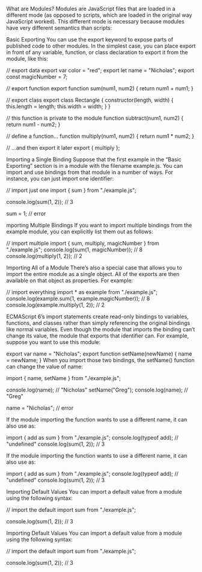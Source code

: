 What are Modules?
Modules are JavaScript files that are loaded in a different mode (as opposed to scripts, which are loaded in the original way JavaScript worked). This different mode is necessary because modules have very different semantics than scripts:

Basic Exporting
You can use the export keyword to expose parts of published code to other modules. In the simplest case, you can place export in front of any variable, function, or class declaration to export it from the module, like this:

// export data
export var color = "red";
export let name = "Nicholas";
export const magicNumber = 7;

// export function
export function sum(num1, num2) {
    return num1 + num1;
}

// export class
export class Rectangle {
    constructor(length, width) {
        this.length = length;
        this.width = width;
    }
}

// this function is private to the module
function subtract(num1, num2) {
    return num1 - num2;
}

// define a function...
function multiply(num1, num2) {
    return num1 * num2;
}

// ...and then export it later
export { multiply };

Importing a Single Binding
Suppose that the first example in the “Basic Exporting” section is in a module with the filename example.js. You can import and use bindings from that module in a number of ways. For instance, you can just import one identifier:

// import just one
import { sum } from "./example.js";

console.log(sum(1, 2));     // 3

sum = 1;        // error

mporting Multiple Bindings
If you want to import multiple bindings from the example module, you can explicitly list them out as follows:

// import multiple
import { sum, multiply, magicNumber } from "./example.js";
console.log(sum(1, magicNumber));   // 8
console.log(multiply(1, 2));        // 2

Importing All of a Module
There’s also a special case that allows you to import the entire module as a single object. All of the exports are then available on that object as properties. For example:

// import everything
import * as example from "./example.js";
console.log(example.sum(1,
        example.magicNumber));          // 8
console.log(example.multiply(1, 2));    // 2


ECMAScript 6’s import statements create read-only bindings to variables, functions, and classes rather than simply referencing the original bindings like normal variables. Even though the module that imports the binding can’t change its value, the module that exports that identifier can. For example, suppose you want to use this module:

export var name = "Nicholas";
export function setName(newName) {
    name = newName;
}
When you import those two bindings, the setName() function can change the value of name:

import { name, setName } from "./example.js";

console.log(name);       // "Nicholas"
setName("Greg");
console.log(name);       // "Greg"

name = "Nicholas";       // error


If the module importing the function wants to use a different name, it can also use as:

import { add as sum } from "./example.js";
console.log(typeof add);            // "undefined"
console.log(sum(1, 2));             // 3


If the module importing the function wants to use a different name, it can also use as:

import { add as sum } from "./example.js";
console.log(typeof add);            // "undefined"
console.log(sum(1, 2));             // 3

Importing Default Values
You can import a default value from a module using the following syntax:

// import the default
import sum from "./example.js";

console.log(sum(1, 2));     // 3




Importing Default Values
You can import a default value from a module using the following syntax:

// import the default
import sum from "./example.js";

console.log(sum(1, 2));     // 3